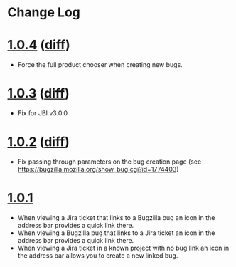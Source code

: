 # Change Log

# [1.0.4](https://github.com/Mossop/jbi-ext/tree/v1.0.4) ([diff](https://github.com/Mossop/jbi-ext/compare/v1.0.3...v1.0.4))

* Force the full product chooser when creating new bugs.

# [1.0.3](https://github.com/Mossop/jbi-ext/tree/v1.0.3) ([diff](https://github.com/Mossop/jbi-ext/compare/v1.0.2...v1.0.3))

* Fix for JBI v3.0.0

# [1.0.2](https://github.com/Mossop/jbi-ext/tree/v1.0.2) ([diff](https://github.com/Mossop/jbi-ext/compare/v1.0.1...v1.0.2))

* Fix passing through parameters on the bug creation page (see https://bugzilla.mozilla.org/show_bug.cgi?id=1774403)

# [1.0.1](https://github.com/Mossop/jbi-ext/tree/v1.0.1)

* When viewing a Jira ticket that links to a Bugzilla bug an icon in the address bar provides a quick link there.
* When viewing a Bugzilla bug that links to a Jira ticket an icon in the address bar provides a quick link there.
* When viewing a Jira ticket in a known project with no bug link an icon in the address bar allows you to create a new linked bug.
